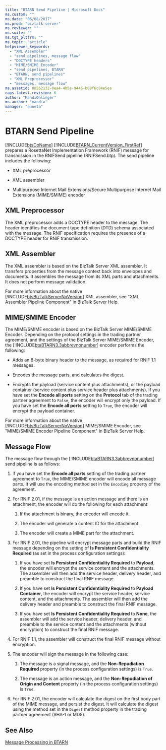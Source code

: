 ```yaml
---
title: "BTARN Send Pipeline | Microsoft Docs"
ms.custom: ""
ms.date: "06/08/2017"
ms.prod: "biztalk-server"
ms.reviewer: ""
ms.suite: ""
ms.tgt_pltfrm: ""
ms.topic: "article"
helpviewer_keywords: 
  - "XML Assembler"
  - "send pipelines, message flow"
  - "DOCTYPE headers"
  - "MIME/SMIME Encoder"
  - "send pipelines, BTARN"
  - "BTARN, send pipelines"
  - "XML Preprocessor"
  - "messages, message flow"
ms.assetid: 88562132-0ea4-4b5a-9445-b69f6c84e5ea
caps.latest.revision: 6
author: "MandiOhlinger"
ms.author: "mandia"
manager: "anneta"
---
```

# BTARN Send Pipeline
[!INCLUDE[btsCoName](../../includes/btsconame-md.md)] [!INCLUDE[BTARN_CurrentVersion_FirstRef](../../includes/btarn-currentversion-firstref-md.md)] prepares a RosettaNet Implementation Framework (RNIF) message for transmission in the RNIFSend pipeline (RNIFSend.btp). The send pipeline includes the following:  
  
-   XML preprocessor  
  
-   XML assembler  
  
-   Multipurpose Internet Mail Extensions/Secure Multipurpose Internet Mail Extensions (MIME/SMIME) encoder  
  
## XML Preprocessor  
 The XML preprocessor adds a DOCTYPE header to the message. The header identifies the document type definition (DTD) schema associated with the message. The RNIF specification requires the presence of a DOCTYPE header for RNIF transmission.  
  
## XML Assembler  
 The XML assembler is based on the BizTalk Server XML assembler. It transfers properties from the message context back into envelopes and documents. It assembles the message from its XML parts and attachments. It does not perform message validation.  
  
 For more information about the native [!INCLUDE[btsBizTalkServerNoVersion](../../includes/btsbiztalkservernoversion-md.md)] XML assembler, see "XML Assembler Pipeline Component" in BizTalk Server Help.  
  
## MIME/SMIME Encoder  
 The MIME/SMIME encoder is based on the BizTalk Server MIME/SMIME Encoder. Depending on the protocol settings in the trading partner agreement, and the settings of the BizTalk Server MIME/SMIME Encoder, the [!INCLUDE[btaBTARN3.3abbrevnonumber](../../includes/btabtarn3-3abbrevnonumber-md.md)] encoder performs the following:  
  
-   Adds an 8-byte binary header to the message, as required for RNIF 1.1 messages.  
  
-   Encodes the message parts, and calculates the digest.  
  
-   Encrypts the payload (service content plus attachments), or the payload container (service content plus service header plus attachments). If you have set the **Encode all ports** setting on the **Protocol** tab of the trading partner agreement to `False`, the encoder will encrypt only the payload. If you have set the **Encode all ports** setting to `True`, the encoder will encrypt the payload container.  
  
 For more information about the native [!INCLUDE[btsBizTalkServerNoVersion](../../includes/btsbiztalkservernoversion-md.md)] MIME/SMIME Encoder, see "MIME/SMIME Encoder Pipeline Component" in BizTalk Server Help.  
  
## Message Flow  
 The message flow through the [!INCLUDE[btaBTARN3.3abbrevnonumber](../../includes/btabtarn3-3abbrevnonumber-md.md)] send pipeline is as follows:  
  
1.  If you have set the **Encode all parts** setting of the trading partner agreement to `True`, the MIME/SMIME encoder will encode all message parts. It will use the encoding method set in the `Encoding` property of the agreement.  
  
2.  For RNIF 2.01, if the message is an action message and there is an attachment, the encoder will do the following for each attachment:  
  
    1.  If the attachment is binary, the encoder will encode it.  
  
    2.  The encoder will generate a content ID for the attachment.  
  
    3.  The encoder will create a MIME part for the attachment.  
  
3.  For RNIF 2.01, the pipeline will encrypt message parts and build the RNIF message depending on the setting of **Is Persistent Confidentiality Required** (as set in the process configuration settings):  
  
    1.  If you have set **Is Persistent Confidentiality Required** to **Payload**, the encoder will encrypt the service content and the attachments. The assembler will then add the service header, delivery header, and preamble to construct the final RNIF message.  
  
    2.  If you have set **Is Persistent Confidentiality Required** to **Payload Container**, the encoder will encrypt the service header, service content, and the attachments. The assembler will then add the delivery header and preamble to construct the final RNIF message.  
  
    3.  If you have set **Is Persistent Confidentiality Required** to **None**, the assembler will add the service header, delivery header, and preamble to the service content and the attachments (without encryption) to construct the final RNIF message.  
  
4.  For RNIF 1.1, the assembler will construct the final RNIF message without encryption.  
  
5.  The encoder will sign the message in the following case:  
  
    1.  The message is a signal message, and the **Non-Repudiation Required** property (in the process configuration settings) is `True`.  
  
    2.  The message is an action message, and the **Non-Repudiation of Origin and Content** property (in the process configuration settings) is `True`.  
  
6.  For RNIF 2.01, the encoder will calculate the digest on the first body part of the MIME message, and persist the digest. It will calculate the digest using the method set in the `Digest` method property in the trading partner agreement (SHA-1 or MD5).  
  
## See Also  
 [Message Processing in BTARN](../../adapters-and-accelerators/accelerator-rosettanet/message-processing-in-btarn.md)